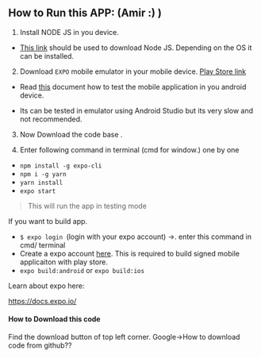 ## How to Run this APP: (Amir :) )

1. Install NODE JS in you device.

- [This link](https://nodejs.org/en/) should be used to download Node JS. Depending on the OS it can be installed.

2. Download `EXPO` mobile emulator in your mobile device. [Play Store link](https://play.google.com/store/apps/details?id=host.exp.exponent)
- Read [this](https://docs.expo.io/guides/testing-on-devices/) document how to test the mobile application in you android device.

- Its can be tested in emulator using Android Studio but its very slow and not recommended.

3. Now Download the code base .

4. Enter following command in terminal (cmd for window.) one by one
- `npm install -g expo-cli`
- `npm i -g yarn `
- `yarn install`
- `expo start`

> This will run the app in testing mode

If you want to build app.

- `$ expo login `(login with your expo account) ->. enter this command in cmd/ terminal 
- Create a expo account [here](https://expo.io/signup). This is required to build signed mobile applicaiton with play store. 
- `expo build:android` or `expo build:ios`

Learn about expo here:

https://docs.expo.io/

#### How to Download this code
Find the download button of top left corner.
Google->How to download code from github??
